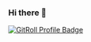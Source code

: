 ### Hi there 👋

<!--
**pro-masud/pro-masud** is a ✨ _special_ ✨ repository because its `README.md` (this file) appears on your GitHub profile.

Here are some ideas to get you started:

- 🔭 I’m currently working on ...
- 🌱 I’m currently learning ...
- 👯 I’m looking to collaborate on ...
- 🤔 I’m looking for help with ...
- 💬 Ask me about ...
- 📫 How to reach me: ...
- 😄 Pronouns: ...
- ⚡ Fun fact: ...
-->

<a href="https://gitroll.io/profile/uAdnnfNQELWXqVExxXPepxI9ZLhl1" target="_blank"><img src="https://gitroll.io/api/badges/profiles/v1/uAdnnfNQELWXqVExxXPepxI9ZLhl1" alt="GitRoll Profile Badge"/></a>
